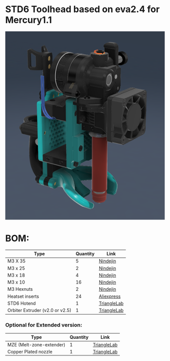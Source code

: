 # STD6 Toolhead based on eva2.4 for Mercury1.1
<img src="IMAGES/STD6_9mm_Extended.png">

# BOM:
| Type | Quantity | Link |
| --- | --- | --- |
| M3 X 35 | 5 | [Nindejin](https://vi.aliexpress.com/item/4000142028043.html) |
| M3 x 25 | 2 | [Nindejin](https://vi.aliexpress.com/item/4000142028043.html) |
| M3 x 18 | 4 | [Nindejin](https://vi.aliexpress.com/item/4000142028043.html) |
| M3 x 10 | 16 | [Nindejin](https://vi.aliexpress.com/item/4000142028043.html) |
| M3 Hexnuts | 2 | [Nindejin](https://vi.aliexpress.com/item/4000152457370.html) |
| Heatset inserts | 24 | [Aliexpress](https://vi.aliexpress.com/item/4000232858343.html) |
| STD6 Hotend | 1 | [TriangleLab](https://trianglelab.net/products/std6-ceramic-heating-core?VariantsId=11845) |
| Orbiter Extruder (v2.0 or v2.5) | 1 | [TriangleLab](https://trianglelab.net/products/orbiter-extruder-v20?VariantsId=10239) |

### Optional for Extended version:
| Type | Quantity | Link |
| --- | --- | --- |
| MZE (Melt-zone-extender) | 1 | [TriangleLab](https://www.trianglelab.net/products/zs%C2%AE-mze%E2%84%A2-melt-zone-extender)
| Copper Plated nozzle | 1 | [TriangleLab](https://trianglelab.net/products/t-v6-plated-copper-nozzle?VariantsId=10024) |
